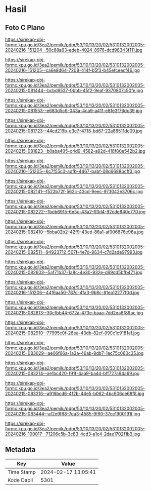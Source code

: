 # Hasil

## Foto C Plano

https://sirekap-obj-formc.kpu.go.id/3ea2/pemilu/pdpr/53/10/13/20/02/5310132002005-20240216-151204--50c88a63-edeb-4024-8976-dcd98343f111.jpg

https://sirekap-obj-formc.kpu.go.id/3ea2/pemilu/pdpr/53/10/13/20/02/5310132002005-20240216-151205--ca6e8d64-7208-414f-b5f3-b45efceecf46.jpg

https://sirekap-obj-formc.kpu.go.id/3ea2/pemilu/pdpr/53/10/13/20/02/5310132002005-20240215-081444--bcbd6537-0bbb-45f2-9eaf-9370807c50fe.jpg

https://sirekap-obj-formc.kpu.go.id/3ea2/pemilu/pdpr/53/10/13/20/02/5310132002005-20240215-081553--e683d5c6-043a-4ca9-a411-e81e3f76dc39.jpg

https://sirekap-obj-formc.kpu.go.id/3ea2/pemilu/pdpr/53/10/13/20/02/5310132002005-20240215-081723--44cd219b-e3e7-4718-bd67-22a86511dc09.jpg

https://sirekap-obj-formc.kpu.go.id/3ea2/pemilu/pdpr/53/10/13/20/02/5310132002005-20240215-081823--b0aba405-c4d9-4582-a92d-418f80e542b2.jpg

https://sirekap-obj-formc.kpu.go.id/3ea2/pemilu/pdpr/53/10/13/20/02/5310132002005-20240216-151205--6c7f55c0-adfb-4467-babf-08d6688bcff3.jpg

https://sirekap-obj-formc.kpu.go.id/3ea2/pemilu/pdpr/53/10/13/20/02/5310132002005-20240215-082141--f522b72f-562c-43cd-9eec-973042e3706c.jpg

https://sirekap-obj-formc.kpu.go.id/3ea2/pemilu/pdpr/53/10/13/20/02/5310132002005-20240215-082222--1bdb6915-6e5c-43a2-93d4-92cde840c770.jpg

https://sirekap-obj-formc.kpu.go.id/3ea2/pemilu/pdpr/53/10/13/20/02/5310132002005-20240215-082410--5bba02b2-42f9-43ed-86a1-af006876e96a.jpg

https://sirekap-obj-formc.kpu.go.id/3ea2/pemilu/pdpr/53/10/13/20/02/5310132002005-20240215-082511--94923712-507f-4e7d-9634-c7d2ade97993.jpg

https://sirekap-obj-formc.kpu.go.id/3ea2/pemilu/pdpr/53/10/13/20/02/5310132002005-20240215-082603--5af71b37-1a8c-4e30-932e-d69dd5bfb471.jpg

https://sirekap-obj-formc.kpu.go.id/3ea2/pemilu/pdpr/53/10/13/20/02/5310132002005-20240216-151206--44f6aa50-787c-4fa3-9b8c-81ea12277f0d.jpg

https://sirekap-obj-formc.kpu.go.id/3ea2/pemilu/pdpr/53/10/13/20/02/5310132002005-20240215-082813--30cfbb44-672a-473e-baaa-7dd2ea6f89ac.jpg

https://sirekap-obj-formc.kpu.go.id/3ea2/pemilu/pdpr/53/10/13/20/02/5310132002005-20240215-082910--77995c0f-26ea-43db-82cf-090c1c9181af.jpg

https://sirekap-obj-formc.kpu.go.id/3ea2/pemilu/pdpr/53/10/13/20/02/5310132002005-20240215-083029--ae06f66a-1a3a-46ab-8db7-1ec75c060c35.jpg

https://sirekap-obj-formc.kpu.go.id/3ea2/pemilu/pdpr/53/10/13/20/02/5310132002005-20240215-083214--ae1bc420-f91f-4aa9-ba4d-bff727a64a69.jpg

https://sirekap-obj-formc.kpu.go.id/3ea2/pemilu/pdpr/53/10/13/20/02/5310132002005-20240215-083316--a916bcd6-4f2b-44e5-b062-4bc606ce68f8.jpg

https://sirekap-obj-formc.kpu.go.id/3ea2/pemilu/pdpr/53/10/13/20/02/5310132002005-20240215-083444--af2e9f68-7ea3-4585-9f90-37ce1900191f.jpg

https://sirekap-obj-formc.kpu.go.id/3ea2/pemilu/pdpr/53/10/13/20/02/5310132002005-20240216-100017--71206c5b-3c83-4cd3-a1c4-2dae1702f1b3.jpg


## Metadata

| Key        | Value               |
| ---------- | ------------------- |
| Time Stamp | 2024-02-17 13:05:41 |
| Kode Dapil | 5301                |



